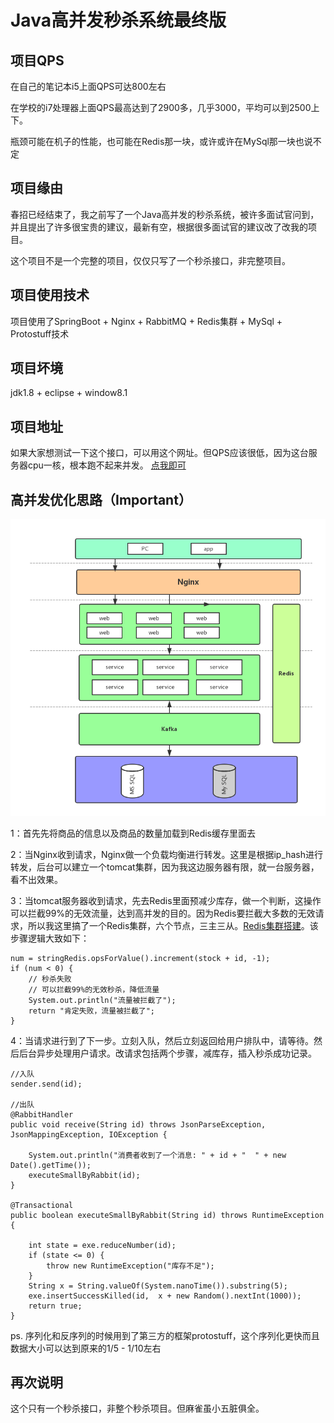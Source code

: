 # Java高并发秒杀系统最终版

## 项目QPS

在自己的笔记本i5上面QPS可达800左右

在学校的i7处理器上面QPS最高达到了2900多，几乎3000，平均可以到2500上下。

瓶颈可能在机子的性能，也可能在Redis那一块，或许或许在MySql那一块也说不定

## 项目缘由

春招已经结束了，我之前写了一个Java高并发的秒杀系统，被许多面试官问到，并且提出了许多很宝贵的建议，最新有空，根据很多面试官的建议改了改我的项目。

这个项目不是一个完整的项目，仅仅只写了一个秒杀接口，非完整项目。

## 项目使用技术

项目使用了SpringBoot + Nginx + RabbitMQ + Redis集群 + MySql + Protostuff技术

## 项目坏境

jdk1.8 + eclipse + window8.1

## 项目地址

如果大家想测试一下这个接口，可以用这个网址。但QPS应该很低，因为这台服务器cpu一核，根本跑不起来并发。 <a href="http://120.78.159.149:8080/springbootstudy/1001/execute" target="_blank">点我即可</a>

## 高并发优化思路（Important）

![Image text](https://github.com/wenbochang888/SeckillSpeed/blob/master/img/sum.png)

1：首先先将商品的信息以及商品的数量加载到Redis缓存里面去

2：当Nginx收到请求，Nginx做一个负载均衡进行转发。这里是根据ip_hash进行转发，后台可以建立一个tomcat集群，因为我这边服务器有限，就一台服务器，看不出效果。

3：当tomcat服务器收到请求，先去Redis里面预减少库存，做一个判断，这操作可以拦截99%的无效流量，达到高并发的目的。因为Redis要拦截大多数的无效请求，所以我这里搞了一个Redis集群，六个节点，三主三从。<a href = "https://www.cnblogs.com/wenbochang/p/9060122.html" target="_blank">Redis集群搭建</a>。该步骤逻辑大致如下：

	num = stringRedis.opsForValue().increment(stock + id, -1);
	if (num < 0) {
		// 秒杀失败
		// 可以拦截99%的无效秒杀，降低流量
		System.out.println("流量被拦截了");
		return "肯定失败，流量被拦截了";
	}

4：当请求进行到了下一步。立刻入队，然后立刻返回给用户排队中，请等待。然后后台异步处理用户请求。改请求包括两个步骤，减库存，插入秒杀成功记录。
	
	//入队
	sender.send(id);

	//出队
	@RabbitHandler
	public void receive(String id) throws JsonParseException, JsonMappingException, IOException {
		
		System.out.println("消费者收到了一个消息: " + id + "  " + new Date().getTime());
		executeSmallByRabbit(id);
	}
	
	@Transactional
	public boolean executeSmallByRabbit(String id) throws RuntimeException {
		
		int state = exe.reduceNumber(id);
		if (state <= 0) {
			throw new RuntimeException("库存不足");
		}
		String x = String.valueOf(System.nanoTime()).substring(5);
		exe.insertSuccessKilled(id,  x + new Random().nextInt(1000));
		return true;
	}
			
ps. 序列化和反序列的时候用到了第三方的框架protostuff，这个序列化更快而且数据大小可以达到原来的1/5 - 1/10左右

## 再次说明

这个只有一个秒杀接口，非整个秒杀项目。但麻雀虽小五脏俱全。


